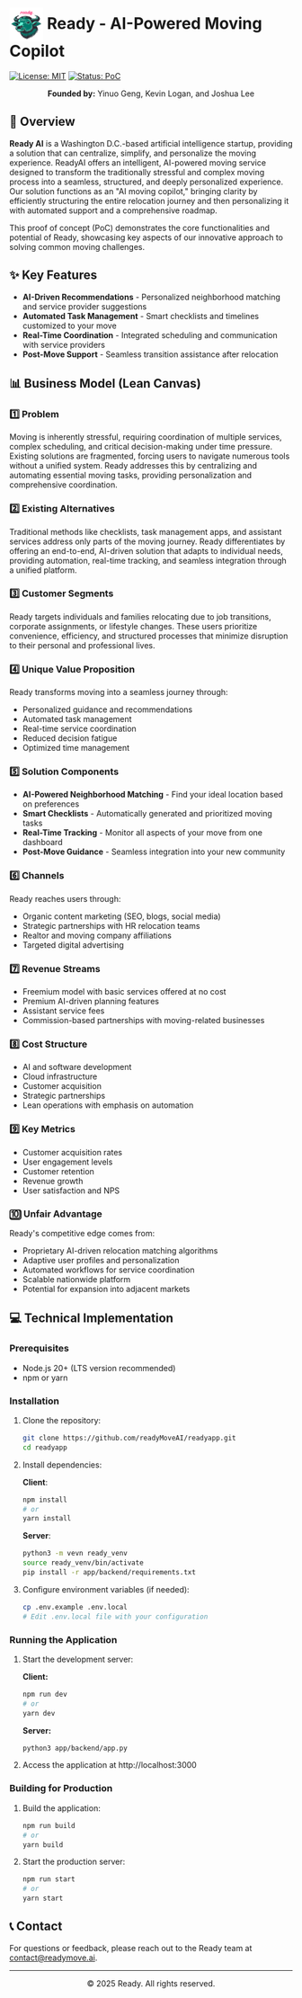 # <img src="public/waterbuffalo.svg" alt="Ready Logo" width="60" height="60" align="center"> Ready - AI-Powered Moving Copilot

[![License: MIT](https://img.shields.io/badge/License-MIT-blue.svg)](https://opensource.org/licenses/MIT)
[![Status: PoC](https://img.shields.io/badge/Status-Proof%20of%20Concept-orange)](https://github.com/Ready-PoC)

<p align="center">
  <strong>Founded by:</strong> Yinuo Geng, Kevin Logan, and Joshua Lee
</p>

## 🚀 Overview

**Ready AI** is a Washington D.C.-based artificial intelligence startup, providing a solution that can centralize, simplify, and personalize the moving experience. ReadyAI offers an intelligent, AI-powered moving service designed to transform the traditionally stressful and complex moving process into a seamless, structured, and deeply personalized experience. Our solution functions as an "AI moving copilot," bringing clarity by efficiently structuring the entire relocation journey and then personalizing it with automated support and a comprehensive roadmap.

This proof of concept (PoC) demonstrates the core functionalities and potential of Ready, showcasing key aspects of our innovative approach to solving common moving challenges.

## ✨ Key Features

- **AI-Driven Recommendations** - Personalized neighborhood matching and service provider suggestions
- **Automated Task Management** - Smart checklists and timelines customized to your move
- **Real-Time Coordination** - Integrated scheduling and communication with service providers
- **Post-Move Support** - Seamless transition assistance after relocation

## 📊 Business Model (Lean Canvas)

### 1️⃣ Problem
Moving is inherently stressful, requiring coordination of multiple services, complex scheduling, and critical decision-making under time pressure. Existing solutions are fragmented, forcing users to navigate numerous tools without a unified system. Ready addresses this by centralizing and automating essential moving tasks, providing personalization and comprehensive coordination.

### 2️⃣ Existing Alternatives
Traditional methods like checklists, task management apps, and assistant services address only parts of the moving journey. Ready differentiates by offering an end-to-end, AI-driven solution that adapts to individual needs, providing automation, real-time tracking, and seamless integration through a unified platform.

### 3️⃣ Customer Segments
Ready targets individuals and families relocating due to job transitions, corporate assignments, or lifestyle changes. These users prioritize convenience, efficiency, and structured processes that minimize disruption to their personal and professional lives.

### 4️⃣ Unique Value Proposition
Ready transforms moving into a seamless journey through:
- Personalized guidance and recommendations
- Automated task management
- Real-time service coordination
- Reduced decision fatigue
- Optimized time management

### 5️⃣ Solution Components
- **AI-Powered Neighborhood Matching** - Find your ideal location based on preferences
- **Smart Checklists** - Automatically generated and prioritized moving tasks
- **Real-Time Tracking** - Monitor all aspects of your move from one dashboard
- **Post-Move Guidance** - Seamless integration into your new community

### 6️⃣ Channels
Ready reaches users through:
- Organic content marketing (SEO, blogs, social media)
- Strategic partnerships with HR relocation teams
- Realtor and moving company affiliations
- Targeted digital advertising

### 7️⃣ Revenue Streams
- Freemium model with basic services offered at no cost
- Premium AI-driven planning features
- Assistant service fees
- Commission-based partnerships with moving-related businesses

### 8️⃣ Cost Structure
- AI and software development
- Cloud infrastructure
- Customer acquisition
- Strategic partnerships
- Lean operations with emphasis on automation

### 9️⃣ Key Metrics
- Customer acquisition rates
- User engagement levels
- Customer retention
- Revenue growth
- User satisfaction and NPS

### 🔟 Unfair Advantage
Ready's competitive edge comes from:
- Proprietary AI-driven relocation matching algorithms
- Adaptive user profiles and personalization
- Automated workflows for service coordination
- Scalable nationwide platform
- Potential for expansion into adjacent markets

## 💻 Technical Implementation

### Prerequisites

* Node.js 20+ (LTS version recommended)
* npm or yarn

### Installation

1. Clone the repository:
   ```bash
   git clone https://github.com/readyMoveAI/readyapp.git
   cd readyapp
   ```

2. Install dependencies:

   **Client**:
   ```bash
   npm install
   # or
   yarn install
   ```

   **Server**:
   ```bash
   python3 -m vevn ready_venv
   source ready_venv/bin/activate
   pip install -r app/backend/requirements.txt
   ```

3. Configure environment variables (if needed):
   ```bash
   cp .env.example .env.local
   # Edit .env.local file with your configuration
   ```

### Running the Application

1. Start the development server:

   **Client:**
   ```bash
   npm run dev
   # or
   yarn dev
   ```

   **Server:**
   ```bash
   python3 app/backend/app.py
   ```

2. Access the application at http://localhost:3000

### Building for Production

1. Build the application:
   ```bash
   npm run build
   # or
   yarn build
   ```

2. Start the production server:
   ```bash
   npm run start
   # or
   yarn start
   ```

## 📞 Contact

For questions or feedback, please reach out to the Ready team at [contact@readymove.ai](mailto:contact@readymove.ai).

---

<p align="center">© 2025 Ready. All rights reserved.</p>
